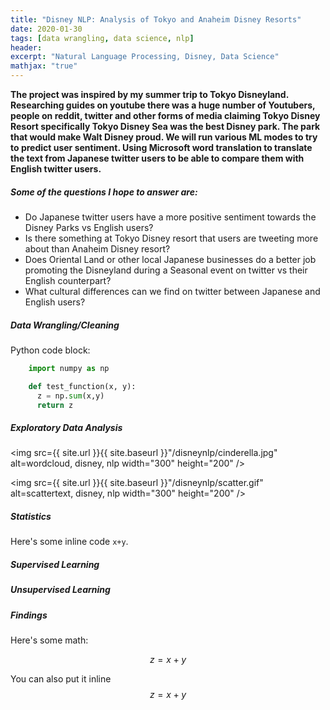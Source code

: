 ```yaml
---
title: "Disney NLP: Analysis of Tokyo and Anaheim Disney Resorts"
date: 2020-01-30
tags: [data wrangling, data science, nlp]
header:
excerpt: "Natural Language Processing, Disney, Data Science"
mathjax: "true"
---
```



**The project was inspired by my summer trip to Tokyo Disneyland.  Researching guides on youtube there was a huge number of Youtubers, people on reddit, twitter and other forms of media claiming Tokyo Disney Resort specifically Tokyo Disney Sea was the best Disney park.  The park that would make Walt Disney proud.  We will run various ML modes to try to predict user sentiment.  Using Microsoft word translation to translate the text from Japanese twitter users to be able to compare them with English twitter users.**

##### Some of the questions I hope to answer are:
* Do Japanese twitter users have a more positive sentiment towards the Disney Parks vs English users?
* Is there something at Tokyo Disney resort that users are tweeting more about than Anaheim Disney resort?  
* Does Oriental Land or other local Japanese businesses do a better job promoting the Disneyland during a Seasonal event on twitter vs their English counterpart?   
* What cultural differences can we find on twitter between Japanese and English users?


##### Data Wrangling/Cleaning

Python code block:
```python
    import numpy as np

    def test_function(x, y):
      z = np.sum(x,y)
      return z
```

##### Exploratory Data Analysis

<img src={{ site.url }}{{ site.baseurl }}"/disneynlp/cinderella.jpg" alt=wordcloud, disney, nlp width="300" height="200" />



<img src={{ site.url }}{{ site.baseurl }}"/disneynlp/scatter.gif" alt=scattertext, disney, nlp width="300" height="200" />

##### Statistics

Here's some inline code `x+y`.

##### Supervised Learning

##### Unsupervised Learning

##### Findings











Here's some math:

$$z=x+y$$

You can also put it inline $$z=x+y$$
